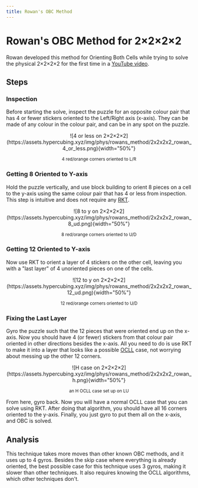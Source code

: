```yaml
---
title: Rowan's OBC Method
---
```


# Rowan's OBC Method for 2×2×2×2

Rowan developed this method for Orienting Both Cells while trying to solve the physical 2×2×2×2 for the first time in a [YouTube video](https://www.youtube.com/watch?v=w7w_Jn5oEwY).

## Steps

### Inspection

Before starting the solve, inspect the puzzle for an opposite colour pair that has 4 or fewer stickers oriented to the Left/Right axis (x-axis). They can be made of any colour in the colour pair, and can be in any spot on the puzzle.

<center>![4 or less on 2×2×2×2](https://assets.hypercubing.xyz/img/phys/rowans_method/2x2x2x2_rowan_4_or_less.png){width="50%"}

<small> 4 red/orange corners oriented to L/R </small> </center>

### Getting 8 Oriented to Y-axis

Hold the puzzle vertically, and use block building to orient 8 pieces on a cell to the y-axis using the same colour pair that has 4 or less from inspection. This step is intuitive and does not require any [RKT](/techniques/rkt.md).

<center>![8 to y on 2×2×2×2](https://assets.hypercubing.xyz/img/phys/rowans_method/2x2x2x2_rowan_8_ud.png){width="50%"}

<small> 8 red/orange corners oriented to U/D </small> </center>


### Getting 12 Oriented to Y-axis

Now use RKT to orient a layer of 4 stickers on the other cell, leaving you with a "last layer" of 4 unoriented pieces on one of the cells.

<center>![12 to y on 2×2×2×2](https://assets.hypercubing.xyz/img/phys/rowans_method/2x2x2x2_rowan_12_ud.png){width="50%"}

<small> 12 red/orange corners oriented to U/D </small> </center>

### Fixing the Last Layer

Gyro the puzzle such that the 12 pieces that were oriented end up on the x-axis. Now you should have 4 (or fewer) stickers from that colour pair oriented in other directions besides the x-axis. All you need to do is use RKT to make it into a layer that looks like a possible [OCLL](https://jperm.net/algs/2x2/oll) case, not worrying about messing up the other 12 corners.

<center>![H case on 2×2×2×2](https://assets.hypercubing.xyz/img/phys/rowans_method/2x2x2x2_rowan_h.png){width="50%"}

<small> an H OCLL case set up on LU </small> </center>

From here, gyro back. Now you will have a normal OCLL case that you can solve using RKT. After doing that algorithm, you should have all 16 corners oriented to the y-axis. Finally, you just gyro to put them all on the x-axis, and OBC is solved.

## Analysis

This technique takes more moves than other known OBC methods, and it uses up to 4 gyros. Besides the skip case where everything is already oriented, the best possible case for this technique uses 3 gyros, making it slower than other techniques. It also requires knowing the OCLL algorithms, which other techniques don't.
